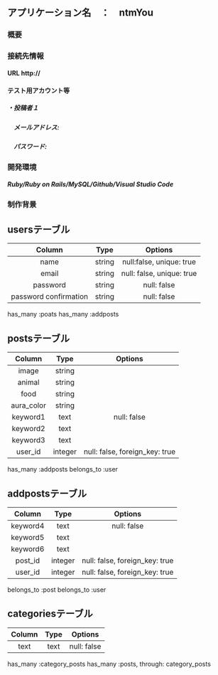 ## アプリケーション名　：　ntmYou

### 概要
##### 

### 接続先情報
#### URL http://

#### テスト用アカウント等
##### ・投稿者１
##### 　メールアドレス:
##### 　パスワード:

### 開発環境
##### Ruby/Ruby on Rails/MySQL/Github/Visual Studio Code

### 制作背景
##### 

## usersテーブル
|Column|Type|Options|
|:----:|:----:|:----:|
|name|string|null:false, unique: true|
|email|string|null: false, unique: true|
|password|string|null: false|
|password confirmation|string|null: false|

has_many :poats
has_many :addposts

## postsテーブル
|Column|Type|Options|
|:----:|:----:|:----:|
|image|string|
|animal|string|
|food|string|
|aura_color|string|
|keyword1|text|null: false|
|keyword2|text|
|keyword3|text|
|user_id|integer|null: false, foreign_key: true|

has_many :addposts
belongs_to :user

## addpostsテーブル
|Column|Type|Options|
|:----:|:----:|:----:|
|keyword4|text|null: false|
|keyword5|text|
|keyword6|text|
|post_id|integer|null: false, foreign_key: true|
|user_id|integer|null: false, foreign_key: true|

belongs_to :post
belongs_to :user


## categoriesテーブル
|Column|Type|Options|
|:----:|:----:|:----:|
|text|text|null: false|

has_many :category_posts
has_many :posts, through: category_posts
